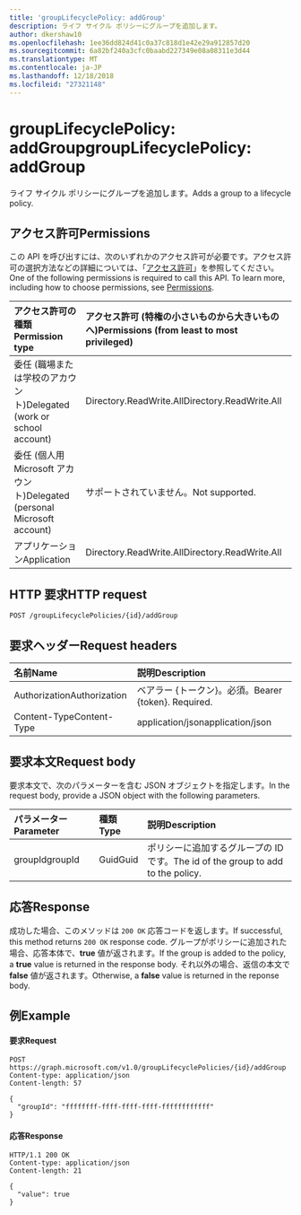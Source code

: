```yaml
---
title: 'groupLifecyclePolicy: addGroup'
description: ライフ サイクル ポリシーにグループを追加します。
author: dkershaw10
ms.openlocfilehash: 1ee36dd824d41c0a37c818d1e42e29a912857d20
ms.sourcegitcommit: 6a82bf240a3cfc0baabd227349e08a08311e3d44
ms.translationtype: MT
ms.contentlocale: ja-JP
ms.lasthandoff: 12/18/2018
ms.locfileid: "27321148"
---
```

# <a name="grouplifecyclepolicy-addgroup"></a><span data-ttu-id="b85ee-103">groupLifecyclePolicy: addGroup</span><span class="sxs-lookup"><span data-stu-id="b85ee-103">groupLifecyclePolicy: addGroup</span></span>

<span data-ttu-id="b85ee-104">ライフ サイクル ポリシーにグループを追加します。</span><span class="sxs-lookup"><span data-stu-id="b85ee-104">Adds a group to a lifecycle policy.</span></span>

## <a name="permissions"></a><span data-ttu-id="b85ee-105">アクセス許可</span><span class="sxs-lookup"><span data-stu-id="b85ee-105">Permissions</span></span>

<span data-ttu-id="b85ee-p101">この API を呼び出すには、次のいずれかのアクセス許可が必要です。アクセス許可の選択方法などの詳細については、「[アクセス許可](/graph/permissions-reference)」を参照してください。</span><span class="sxs-lookup"><span data-stu-id="b85ee-p101">One of the following permissions is required to call this API. To learn more, including how to choose permissions, see [Permissions](/graph/permissions-reference).</span></span>


|<span data-ttu-id="b85ee-108">アクセス許可の種類</span><span class="sxs-lookup"><span data-stu-id="b85ee-108">Permission type</span></span>      | <span data-ttu-id="b85ee-109">アクセス許可 (特権の小さいものから大きいものへ)</span><span class="sxs-lookup"><span data-stu-id="b85ee-109">Permissions (from least to most privileged)</span></span>              |
|:--------------------|:---------------------------------------------------------|
|<span data-ttu-id="b85ee-110">委任 (職場または学校のアカウント)</span><span class="sxs-lookup"><span data-stu-id="b85ee-110">Delegated (work or school account)</span></span> | <span data-ttu-id="b85ee-111">Directory.ReadWrite.All</span><span class="sxs-lookup"><span data-stu-id="b85ee-111">Directory.ReadWrite.All</span></span>    |
|<span data-ttu-id="b85ee-112">委任 (個人用 Microsoft アカウント)</span><span class="sxs-lookup"><span data-stu-id="b85ee-112">Delegated (personal Microsoft account)</span></span> | <span data-ttu-id="b85ee-113">サポートされていません。</span><span class="sxs-lookup"><span data-stu-id="b85ee-113">Not supported.</span></span>    |
|<span data-ttu-id="b85ee-114">アプリケーション</span><span class="sxs-lookup"><span data-stu-id="b85ee-114">Application</span></span> | <span data-ttu-id="b85ee-115">Directory.ReadWrite.All</span><span class="sxs-lookup"><span data-stu-id="b85ee-115">Directory.ReadWrite.All</span></span> |

## <a name="http-request"></a><span data-ttu-id="b85ee-116">HTTP 要求</span><span class="sxs-lookup"><span data-stu-id="b85ee-116">HTTP request</span></span>
<!-- { "blockType": "ignored" } -->
```http
POST /groupLifecyclePolicies/{id}/addGroup
```

## <a name="request-headers"></a><span data-ttu-id="b85ee-117">要求ヘッダー</span><span class="sxs-lookup"><span data-stu-id="b85ee-117">Request headers</span></span>

| <span data-ttu-id="b85ee-118">名前</span><span class="sxs-lookup"><span data-stu-id="b85ee-118">Name</span></span> | <span data-ttu-id="b85ee-119">説明</span><span class="sxs-lookup"><span data-stu-id="b85ee-119">Description</span></span> |
|:---------------|:----------|
| <span data-ttu-id="b85ee-120">Authorization</span><span class="sxs-lookup"><span data-stu-id="b85ee-120">Authorization</span></span> | <span data-ttu-id="b85ee-p102">ベアラー {トークン}。必須。</span><span class="sxs-lookup"><span data-stu-id="b85ee-p102">Bearer {token}. Required.</span></span> |
| <span data-ttu-id="b85ee-123">Content-Type</span><span class="sxs-lookup"><span data-stu-id="b85ee-123">Content-Type</span></span>  | <span data-ttu-id="b85ee-124">application/json</span><span class="sxs-lookup"><span data-stu-id="b85ee-124">application/json</span></span> |

## <a name="request-body"></a><span data-ttu-id="b85ee-125">要求本文</span><span class="sxs-lookup"><span data-stu-id="b85ee-125">Request body</span></span>
<span data-ttu-id="b85ee-126">要求本文で、次のパラメーターを含む JSON オブジェクトを指定します。</span><span class="sxs-lookup"><span data-stu-id="b85ee-126">In the request body, provide a JSON object with the following parameters.</span></span>

| <span data-ttu-id="b85ee-127">パラメーター</span><span class="sxs-lookup"><span data-stu-id="b85ee-127">Parameter</span></span> | <span data-ttu-id="b85ee-128">種類</span><span class="sxs-lookup"><span data-stu-id="b85ee-128">Type</span></span> | <span data-ttu-id="b85ee-129">説明</span><span class="sxs-lookup"><span data-stu-id="b85ee-129">Description</span></span> |
|:---------------|:--------|:----------|
|<span data-ttu-id="b85ee-130">groupId</span><span class="sxs-lookup"><span data-stu-id="b85ee-130">groupId</span></span>|<span data-ttu-id="b85ee-131">Guid</span><span class="sxs-lookup"><span data-stu-id="b85ee-131">Guid</span></span>| <span data-ttu-id="b85ee-132">ポリシーに追加するグループの ID です。</span><span class="sxs-lookup"><span data-stu-id="b85ee-132">The id of the group to add to the policy.</span></span> |

## <a name="response"></a><span data-ttu-id="b85ee-133">応答</span><span class="sxs-lookup"><span data-stu-id="b85ee-133">Response</span></span>

<span data-ttu-id="b85ee-134">成功した場合、このメソッドは `200 OK` 応答コードを返します。</span><span class="sxs-lookup"><span data-stu-id="b85ee-134">If successful, this method returns `200 OK` response code.</span></span> <span data-ttu-id="b85ee-135">グループがポリシーに追加された場合、応答本体で、**true** 値が返されます。</span><span class="sxs-lookup"><span data-stu-id="b85ee-135">If the group is added to the policy, a **true** value is returned in the response body.</span></span> <span data-ttu-id="b85ee-136">それ以外の場合、返信の本文で **false** 値が返されます。</span><span class="sxs-lookup"><span data-stu-id="b85ee-136">Otherwise, a **false** value is returned in the reponse body.</span></span>

## <a name="example"></a><span data-ttu-id="b85ee-137">例</span><span class="sxs-lookup"><span data-stu-id="b85ee-137">Example</span></span>

#### <a name="request"></a><span data-ttu-id="b85ee-138">要求</span><span class="sxs-lookup"><span data-stu-id="b85ee-138">Request</span></span>

<!-- {
  "blockType": "ignored",
  "name": "grouplifecyclepolicy_addgroup"
} -->
```http
POST https://graph.microsoft.com/v1.0/groupLifecyclePolicies/{id}/addGroup
Content-type: application/json
Content-length: 57

{
  "groupId": "ffffffff-ffff-ffff-ffff-ffffffffffff"
}
```

#### <a name="response"></a><span data-ttu-id="b85ee-139">応答</span><span class="sxs-lookup"><span data-stu-id="b85ee-139">Response</span></span>
<!-- { "blockType": "ignored" } -->

```http
HTTP/1.1 200 OK
Content-type: application/json
Content-length: 21

{
  "value": true
}
```

<!-- uuid: 8fcb5dbc-d5aa-4681-8e31-b001d5168d79
2015-10-25 14:57:30 UTC -->
<!-- {
  "type": "#page.annotation",
  "description": "groupLifecyclePolicy: addgroup",
  "keywords": "",
  "section": "documentation",
  "tocPath": ""
}-->